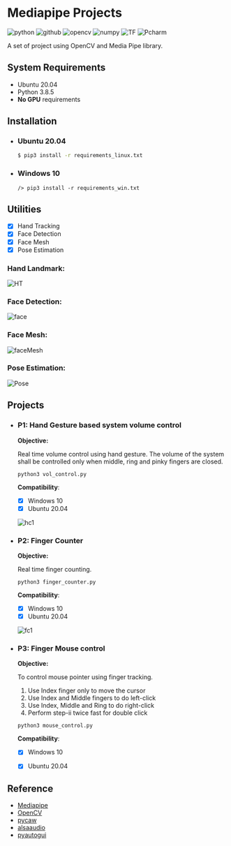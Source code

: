 # Mediapipe Projects

![python](https://img.shields.io/badge/Python-3776AB?style=for-the-badge&logo=python&logoColor=white)
![github](https://img.shields.io/badge/GitHub-100000?style=for-the-badge&logo=github&logoColor=white)
![opencv](https://img.shields.io/badge/OpenCV-27338e?style=for-the-badge&logo=OpenCV&logoColor=white)
![numpy](https://img.shields.io/badge/Numpy-777BB4?style=for-the-badge&logo=numpy&logoColor=white)
![TF](https://img.shields.io/badge/TensorFlow-FF6F00?style=for-the-badge&logo=TensorFlow&logoColor=white)
![Pcharm](https://img.shields.io/badge/PyCharm-000000.svg?&style=for-the-badge&logo=PyCharm&logoColor=white)

A set of project using OpenCV and Media Pipe library.

## System Requirements

* Ubuntu 20.04
* Python 3.8.5
* **No GPU** requirements

## Installation

* ### Ubuntu 20.04
  ```sh
  $ pip3 install -r requirements_linux.txt
  ```
* ### Windows 10
  ```shell
  /> pip3 install -r requirements_win.txt
  ```  

## Utilities

- [X] Hand Tracking
- [X] Face Detection
- [X] Face Mesh
- [X] Pose Estimation

### Hand Landmark:

![HT](gallery/Output/ht.gif)
### Face Detection:

![face](gallery/Output/face.gif)
### Face Mesh:

![faceMesh](gallery/Output/face_mesh.gif)
### Pose Estimation:

![Pose](gallery/Output/pose_est.gif)

## Projects

* ### P1: Hand Gesture based system volume control
  **Objective:**
  
    Real time volume control using hand gesture. The volume of the system shall be controlled only when middle, ring and
  pinky fingers are closed.
    ```shell
    python3 vol_control.py
    ```
  **Compatibility**:
    - [X] Windows 10
    - [X] Ubuntu 20.04
  
    ![hc1](gallery/Output/VolC.gif)
  
* ### P2: Finger Counter
  **Objective:**  

  Real time finger counting.
    ```shell
    python3 finger_counter.py
    ```
  **Compatibility**:
    - [X] Windows 10
    - [X] Ubuntu 20.04
  
    ![fc1](gallery/Output/FC.gif) 
* ### P3: Finger Mouse control
  **Objective:**  

  To control mouse pointer using finger tracking. 
  1. Use Index finger only to move the cursor
  2. Use Index and Middle fingers to do left-click
  3. Use Index, Middle and Ring to do right-click
  4. Perform step-ii twice fast for double click
  
    ```shell
    python3 mouse_control.py
    ```
  **Compatibility**:
    - [X] Windows 10
    - [X] Ubuntu 20.04
  

## Reference

* [Mediapipe](https://google.github.io/mediapipe/)
* [OpenCV](https://pypi.org/project/opencv-python/)
* [pycaw](https://github.com/AndreMiras/pycaw)
* [alsaaudio](https://pypi.org/project/pyalsaaudio/)
* [pyautogui](https://pypi.org/project/pyautogui/)
